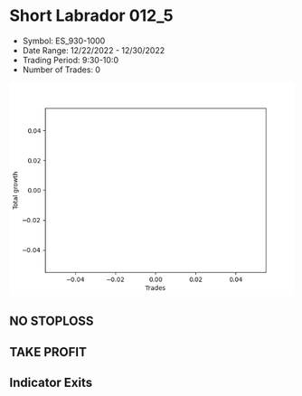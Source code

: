 # Short Labrador 012_5 
- Symbol: ES_930-1000
- Date Range: 12/22/2022 - 12/30/2022
- Trading Period: 9:30-10:0
- Number of Trades: 0

![Plot](ShortLabrador012_5ES_930-1000.png)
## NO STOPLOSS














## TAKE PROFIT











## Indicator Exits

